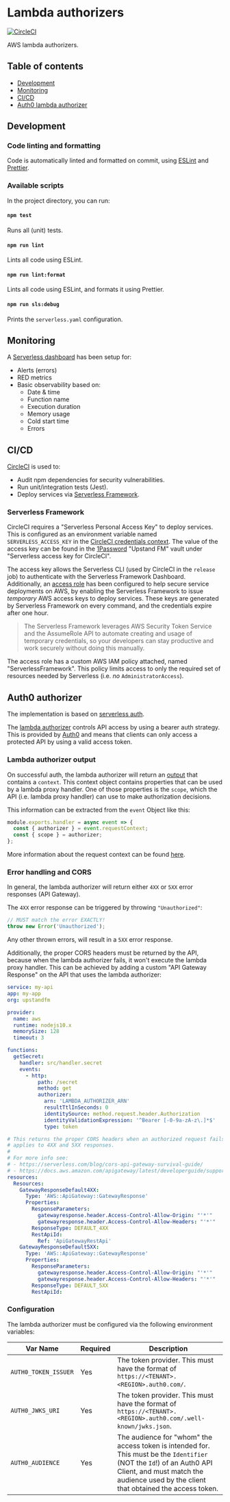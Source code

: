 # Lambda authorizers

[![CircleCI](https://circleci.com/gh/upstandfm/lambda-authorizers.svg?style=svg)](https://circleci.com/gh/upstandfm/lambda-authorizers)

AWS lambda authorizers.

## Table of contents

- [Development](#development)
- [Monitoring](#monitoring)
- [CI/CD](#cicd)
- [Auth0 lambda authorizer](#auth0-authorizer)

## Development

### Code linting and formatting

Code is automatically linted and formatted on commit, using [ESLint](https://eslint.org/) and [Prettier](https://prettier.io/).

### Available scripts

In the project directory, you can run:

#### `npm test`

Runs all (unit) tests.

#### `npm run lint`

Lints all code using ESLint.

#### `npm run lint:format`

Lints all code using ESLint, and formats it using Prettier.

#### `npm run sls:debug`

Prints the `serverless.yaml` configuration.

## Monitoring

A [Serverless dashboard](https://dashboard.serverless.com/tenants/upstandfm/applications/lambda-authorizers/services/lambda-authorizers/stage/prod/region/eu-central-1#service-overview=overview) has been setup for:

- Alerts (errors)
- RED metrics
- Basic observability based on:
  - Date & time
  - Function name
  - Execution duration
  - Memory usage
  - Cold start time
  - Errors

## CI/CD

[CircleCI](https://circleci.com/gh/organizations/upstandfm) is used to:

- Audit npm dependencies for security vulnerabilities.
- Run unit/integration tests (Jest).
- Deploy services via [Serverless Framework](https://serverless.com).

### Serverless Framework

CircleCI requires a "Serverless Personal Access Key" to deploy services. This is configured as an environment variable named `SERVERLESS_ACCESS_KEY` in the [CircleCI credentials context](https://circleci.com/gh/organizations/upstandfm/settings#contexts/400c57df-2f9a-46e3-88d8-dd598b88fd19).
The value of the access key can be found in the [1Password](https://1password.com/) "Upstand FM" vault under "Serverless access key for CircleCI".

The access key allows the Serverless CLI (used by CircleCI in the `release` job) to authenticate with the Serverless Framework Dashboard.<br/>
Additionally, an [access role](https://serverless.com/framework/docs/dashboard/access-roles/) has been configured to help secure service deployments on AWS, by enabling the Serverless Framework to issue _temporary_ AWS access keys to deploy services. These keys are generated by Serverless Framework on every command, and the credentials expire after one hour.

> The Serverless Framework leverages AWS Security Token Service and the AssumeRole API to automate creating and usage of temporary credentials, so your developers can stay productive and work securely without doing this manually.

The access role has a custom AWS IAM policy attached, named "ServerlessFramework". This policy limits access to only the required set of resources needed by Serverless (i.e. _no_ `AdministratorAccess`).

## Auth0 authorizer

The implementation is based on [serverless auth](https://blog.danillouz.dev/serverless-auth/).

The [lambda authorizer](https://docs.aws.amazon.com/apigateway/latest/developerguide/apigateway-use-lambda-authorizer.html) controls API access by using a bearer auth strategy. This is provided by [Auth0](https://auth0.com/) and means that clients can only access a protected API by using a valid access token.

### Lambda authorizer output

On successful auth, the lambda authorizer will return an [output](https://docs.aws.amazon.com/apigateway/latest/developerguide/api-gateway-lambda-authorizer-output.html) that contains a `context`.
This context object contains properties that can be used by a lambda proxy handler. One of those properties is the `scope`, which the API (i.e. lambda proxy handler) can use to make authorization decisions.

This information can be extracted from the `event` Object like this:

```js
module.exports.handler = async event => {
  const { authorizer } = event.requestContext;
  const { scope } = authorizer;
};
```

More information about the request context can be found [here](https://docs.aws.amazon.com/apigateway/latest/developerguide/api-gateway-mapping-template-reference.html#context-variable-reference).

### Error handling and CORS

In general, the lambda authorizer will return either `4XX` or `5XX` error responses (API Gateway).

The `4XX` error response can be triggered by throwing `"Unauthorized"`:

```js
// MUST match the error EXACTLY!
throw new Error('Unauthorized');
```

Any other thrown errors, will result in a `5XX` error response.

Additionally, the proper CORS headers must be returned by the API, because when the lambda authorizer fails, it won't execute the lambda proxy handler. This can be achieved by adding a custom "API Gateway Response" on the API that uses the lambda authorizer:

```yml
service: my-api
app: my-app
org: upstandfm

provider:
  name: aws
  runtime: nodejs10.x
  memorySize: 128
  timeout: 3

functions:
  getSecret:
    handler: src/handler.secret
    events:
      - http:
          path: /secret
          method: get
          authorizer:
            arn: 'LAMBDA_AUTHORIZER_ARN'
            resultTtlInSeconds: 0
            identitySource: method.request.header.Authorization
            identityValidationExpression: '^Bearer [-0-9a-zA-z\.]*$'
            type: token

# This returns the proper CORS headers when an authorized request fails, which
# applies to 4XX and 5XX responses.
#
# For more info see:
# - https://serverless.com/blog/cors-api-gateway-survival-guide/
# - https://docs.aws.amazon.com/apigateway/latest/developerguide/supported-gateway-response-types.html
resources:
  Resources:
    GatewayResponseDefault4XX:
      Type: 'AWS::ApiGateway::GatewayResponse'
      Properties:
        ResponseParameters:
          gatewayresponse.header.Access-Control-Allow-Origin: "'*'"
          gatewayresponse.header.Access-Control-Allow-Headers: "'*'"
        ResponseType: DEFAULT_4XX
        RestApiId:
          Ref: 'ApiGatewayRestApi'
    GatewayResponseDefault5XX:
      Type: 'AWS::ApiGateway::GatewayResponse'
      Properties:
        ResponseParameters:
          gatewayresponse.header.Access-Control-Allow-Origin: "'*'"
          gatewayresponse.header.Access-Control-Allow-Headers: "'*'"
        ResponseType: DEFAULT_5XX
        RestApiId:
```

### Configuration

The lambda authorizer must be configured via the following environment variables:

| Var Name             | Required | Description                                                                                                                                                                                                    |
| -------------------- | -------- | -------------------------------------------------------------------------------------------------------------------------------------------------------------------------------------------------------------- |
| `AUTH0_TOKEN_ISSUER` | Yes      | The token provider. This must have the format of `https://<TENANT>.<REGION>.auth0.com/`.                                                                                                                       |
| `AUTH0_JWKS_URI`     | Yes      | The token provider. This must have the format of `https://<TENANT>.<REGION>.auth0.com/.well-known/jwks.json`.                                                                                                  |
| `AUTH0_AUDIENCE`     | Yes      | The audience for "whom" the access token is intended for. This must be the `Identifier` (NOT the `Id`!) of an Auth0 API Client, and must match the audience used by the client that obtained the access token. |
